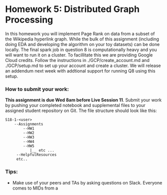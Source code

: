 # Homework 5: Distributed Graph Processing 

In this homework you will implement Page Rank on data from a subset of the Wikipedia hyperlink graph. While the bulk of this assignment (including doing EDA and developing the algorithm on your toy datasets) can be done locally. The final spark job in question 8 is computationally heavy and you will want to run it on a cluster. To facillitate this we are providing Google Cloud credits. Follow the instructions in ./GCP/create_account.md and ./GCP/setup.md to set up your account and create a cluster. We will release an addendum next week with addtional support for running Q8 using this setup.

### How to submit your work:
**This assignment is due Wed 8am before Live Session 11**. Submit your work by pushing your completed notebook and supplemental files to your assigned student repository on Git. The file structure should look like this:
```
S18-1-<user>
    --Assignments
        --HW1
        --HW2
        --HW3
        --HW4
        --HW5
           |__ etc ...
     --HelpfulResources
     etc..
```


### Tips:
* Make use of your peers and TAs by asking questions on Slack. Everyone comes to MIDs from a
